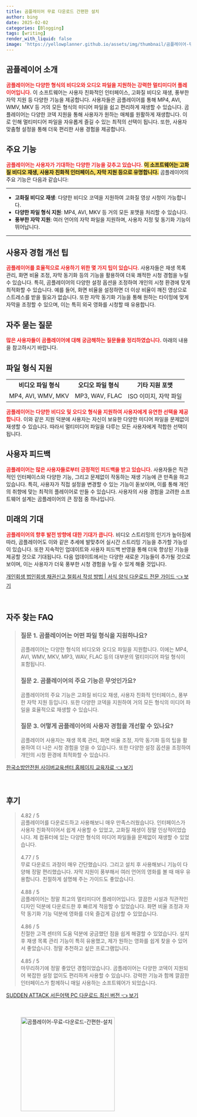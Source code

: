 ```yaml
---
title: 곰플레이어 무료 다운로드 간편한 설치
author: bing
date: 2025-02-02
categories: [Blogging]
tags: [writing]
render_with_liquid: false
image: 'https://yellowplanner.github.io/assets/img/thumbnail/곰플레이어-무료-다운로드-간편한-설치.webp'
---
```



<h2 id='곰플레이어_소개'>곰플레이어 소개</h2>

<p><b><span style="color: #ee2323;">곰플레이어는 다양한 형식의 비디오와 오디오 파일을 지원하는 강력한 멀티미디어 플레이어입니다.</span></b> 이 소프트웨어는 사용자 친화적인 인터페이스, 고화질 비디오 재생, 풍부한 자막 지원 등 다양한 기능을 제공합니다. 사용자들은 곰플레이어를 통해 MP4, AVI, WMV, MKV 등 거의 모든 형식의 미디어 파일을 쉽고 편리하게 재생할 수 있습니다. 곰플레이어는 다양한 코덱 지원을 통해 사용자가 원하는 매체를 원활하게 재생합니다. 이로 인해 멀티미디어 파일을 자유롭게 즐길 수 있는 최적의 선택이 됩니다. 또한, 사용자 맞춤형 설정을 통해 더욱 편리한 사용 경험을 제공합니다.</p>

<h2 id='주요기능'>주요 기능</h2>

<p><b><span style="color: #ee2323;">곰플레이어는 사용자가 기대하는 다양한 기능을 갖추고 있습니다.</span></b> <b><span style="background-color: #ffe066;">이 소프트웨어는 고화질 비디오 재생, 사용자 친화적 인터페이스, 자막 지원 등으로 유명합니다.</span></b> 곰플레이어의 주요 기능은 다음과 같습니다:</p>

<hr />

<ul>
    <li><b>고화질 비디오 재생</b>: 다양한 비디오 코덱을 지원하여 고화질 영상 시청이 가능합니다.</li>
    <li><b>다양한 파일 형식 지원</b>: MP4, AVI, MKV 등 거의 모든 포맷을 처리할 수 있습니다.</li>
    <li><b>풍부한 자막 지원</b>: 여러 언어의 자막 파일을 지원하며, 사용자 지정 및 동기화 기능이 뛰어납니다.</li>
</ul>

<hr />

<h2 id='사용자경험_개선팁'>사용자 경험 개선 팁</h2>

<p><b><span style="color: #ee2323;">곰플레이어를 효율적으로 사용하기 위한 몇 가지 팁이 있습니다.</span></b> 사용자들은 재생 목록 관리, 화면 비율 조정, 자막 동기화 등의 기능을 활용하여 더욱 쾌적한 시청 경험을 누릴 수 있습니다. 특히, 곰플레이어의 다양한 설정 옵션을 조정하여 개인의 시청 환경에 맞게 최적화할 수 있습니다. 예를 들어, 화면 비율을 설정하면 더 이상 비율이 깨진 영상으로 스트레스를 받을 필요가 없습니다. 또한 자막 동기화 기능을 통해 원하는 타이밍에 맞게 자막을 조정할 수 있으며, 이는 특히 외국 영화를 시청할 때 유용합니다.</p>

<h2 id='자주_묻는_질문'>자주 묻는 질문</h2>

<p><b><span style="color: #ee2323;">많은 사용자들이 곰플레이어에 대해 궁금해하는 질문들을 정리하였습니다.</span></b> 아래의 내용을 참고하시기 바랍니다.</p>

<h2 id='파일형식_지원'>파일 형식 지원</h2>

<table>
    <tr>
        <td style="text-align: center; height: 17px;"><b>비디오 파일 형식</b></td>
        <td style="text-align: center; height: 17px;"><b>오디오 파일 형식</b></td>
        <td style="text-align: center; height: 17px;"><b>기타 지원 포맷</b></td>
    </tr>
    <tr>
        <td>MP4, AVI, WMV, MKV</td>
        <td>MP3, WAV, FLAC</td>
        <td>ISO 이미지, 자막 파일</td>
    </tr>
</table>

<p><b><span style="color: #ee2323;">곰플레이어는 다양한 비디오 및 오디오 형식을 지원하여 사용자에게 유연한 선택을 제공합니다.</span></b> 이와 같은 지원 덕분에 사용자는 자신이 보유한 다양한 미디어 파일을 문제없이 재생할 수 있습니다. 따라서 멀티미디어 파일을 다루는 모든 사용자에게 적합한 선택이 됩니다.</p>

<h2 id='사용자_피드백'>사용자 피드백</h2>

<p><b><span style="color: #ee2323;">곰플레이어는 많은 사용자들로부터 긍정적인 피드백을 받고 있습니다.</span></b> 사용자들은 직관적인 인터페이스와 다양한 기능, 그리고 문제없이 작동하는 재생 기능에 큰 만족을 하고 있습니다. 특히, 사용자가 직접 설정을 변경할 수 있는 기능이 돋보이며, 이를 통해 개인의 취향에 맞는 최적의 플레이어로 만들 수 있습니다. 사용자의 사용 경험을 고려한 소프트웨어 설계는 곰플레이어의 큰 장점 중 하나입니다.</p>

<h2 id='미래의_기대'>미래의 기대</h2>

<p><b><span style="color: #ee2323;">곰플레이어의 향후 발전 방향에 대한 기대가 큽니다.</span></b> 비디오 스트리밍의 인기가 높아짐에 따라, 곰플레이어도 이와 같은 추세에 발맞추어 실시간 스트리밍 기능을 추가할 가능성이 있습니다. 또한 지속적인 업데이트와 사용자 피드백 반영을 통해 더욱 향상된 기능을 제공할 것으로 기대됩니다. 다음 업데이트에서는 다양한 새로운 기능들이 추가될 것으로 보이며, 이는 사용자가 더욱 풍부한 시청 경험을 누릴 수 있게 해줄 것입니다.</p>


<p><a class="click-button" title="개인회생 법인회생 채권신고 철회서 작성 방법 | 서식 양식 다운로드 전문 가이드" href="https://yellowplanner.github.io/posts/%EA%B0%9C%EC%9D%B8%ED%9A%8C%EC%83%9D-%EB%B2%95%EC%9D%B8%ED%9A%8C%EC%83%9D-%EC%B1%84%EA%B6%8C%EC%8B%A0%EA%B3%A0-%EC%B2%A0%ED%9A%8C%EC%84%9C-%EC%9E%91%EC%84%B1-%EB%B0%A9%EB%B2%95-%EC%84%9C%EC%8B%9D-%EC%96%91%EC%8B%9D-%EB%8B%A4%EC%9A%B4%EB%A1%9C%EB%93%9C-%EC%A0%84%EB%AC%B8-%EA%B0%80%EC%9D%B4%EB%93%9C/" rel="dofollow">개인회생 법인회생 채권신고 철회서 작성 방법 | 서식 양식 다운로드 전문 가이드 👈 보기</a></p><br>
<h2 id='자주_찾는_FAQ'>자주 찾는 FAQ</h2>
<div itemscope="" itemtype="https://schema.org/FAQPage"> 
<blockquote> 
<div itemscope="" itemprop="mainEntity" itemtype="https://schema.org/Question"> 
<h3 itemprop="name">질문 1. 곰플레이어는 어떤 파일 형식을 지원하나요?</h3> 
<div itemscope="" itemprop="acceptedAnswer" itemtype="https://schema.org/Answer"> 
<span itemprop="text"> 
<p>곰플레이어는 다양한 형식의 비디오와 오디오 파일을 지원합니다. 이에는 MP4, AVI, WMV, MKV, MP3, WAV, FLAC 등의 대부분의 멀티미디어 파일 형식이 포함됩니다.</p> 
</span> 
</div> 
</div> 

<div itemscope="" itemprop="mainEntity" itemtype="https://schema.org/Question"> 
<h3 itemprop="name">질문 2. 곰플레이어의 주요 기능은 무엇인가요?</h3> 
<div itemscope="" itemprop="acceptedAnswer" itemtype="https://schema.org/Answer"> 
<span itemprop="text"> 
<p>곰플레이어의 주요 기능은 고화질 비디오 재생, 사용자 친화적 인터페이스, 풍부한 자막 지원 등입니다. 또한 다양한 코덱을 지원하여 거의 모든 형식의 미디어 파일을 효율적으로 재생할 수 있습니다.</p> 
</span> 
</div> 
</div> 

<div itemscope="" itemprop="mainEntity" itemtype="https://schema.org/Question"> 
<h3 itemprop="name">질문 3. 어떻게 곰플레이어의 사용자 경험을 개선할 수 있나요?</h3> 
<div itemscope="" itemprop="acceptedAnswer" itemtype="https://schema.org/Answer"> 
<span itemprop="text"> 
<p>곰플레이어 사용자는 재생 목록 관리, 화면 비율 조정, 자막 동기화 등의 팁을 활용하여 더 나은 시청 경험을 얻을 수 있습니다. 또한 다양한 설정 옵션을 조정하여 개인의 시청 환경에 최적화할 수 있습니다.</p> 
</span> 
</div> 
</div> 
</blockquote> 
</div>
<p><a class="click-button" title="한국소방안전원 사이버교육센터 홈페이지 교육자료" href="https://yellowplanner.github.io/posts/%ED%95%9C%EA%B5%AD%EC%86%8C%EB%B0%A9%EC%95%88%EC%A0%84%EC%9B%90-%EC%82%AC%EC%9D%B4%EB%B2%84%EA%B5%90%EC%9C%A1%EC%84%BC%ED%84%B0-%ED%99%88%ED%8E%98%EC%9D%B4%EC%A7%80-%EA%B5%90%EC%9C%A1%EC%9E%90%EB%A3%8C/" rel="dofollow">한국소방안전원 사이버교육센터 홈페이지 교육자료 👈 보기</a></p><br>
<h2 id='후기'>후기</h2>
<div itemscope itemtype="https://schema.org/Product">
  <blockquote>
  <div itemprop="review" itemscope itemtype="https://schema.org/Review">
      <div itemprop="reviewRating" itemscope itemtype="https://schema.org/Rating"> <span itemprop="ratingValue">4.82</span> / <span itemprop="bestRating">5</span> </div>
      <span itemprop="reviewBody">곰플레이어를 다운로드하고 사용해보니 매우 만족스러웠습니다. 인터페이스가 사용자 친화적이어서 쉽게 사용할 수 있었고, 고화질 재생이 정말 인상적이었습니다. 제 컴퓨터에 있는 다양한 형식의 미디어 파일들을 문제없이 재생할 수 있었습니다.</span>
  </div>
  <br>
  <div itemprop="review" itemscope itemtype="https://schema.org/Review">
      <div itemprop="reviewRating" itemscope itemtype="https://schema.org/Rating"> <span itemprop="ratingValue">4.77</span> / <span itemprop="bestRating">5</span> </div>
      <span itemprop="reviewBody">무료 다운로드 과정이 매우 간단했습니다. 그리고 설치 후 사용해보니 기능이 다양해 정말 편리했습니다. 자막 지원이 풍부해서 여러 언어의 영화를 볼 때 매우 유용합니다. 친절하게 설명해 주는 가이드도 좋았습니다.</span>
  </div>
  <br>
  <div itemprop="review" itemscope itemtype="https://schema.org/Review">
      <div itemprop="reviewRating" itemscope itemtype="https://schema.org/Rating"> <span itemprop="ratingValue">4.88</span> / <span itemprop="bestRating">5</span> </div>
      <span itemprop="reviewBody">곰플레이어는 정말 최고의 멀티미디어 플레이어입니다. 깔끔한 시설과 직관적인 디자인 덕분에 다운로드한 후 빠르게 적응할 수 있었습니다. 화면 비율 조정과 자막 동기화 기능 덕분에 영화를 더욱 즐겁게 감상할 수 있었습니다.</span>
  </div>
  <br>
  <div itemprop="review" itemscope itemtype="https://schema.org/Review">
      <div itemprop="reviewRating" itemscope itemtype="https://schema.org/Rating"> <span itemprop="ratingValue">4.86</span> / <span itemprop="bestRating">5</span> </div>
      <span itemprop="reviewBody">친절한 고객 센터의 도움 덕분에 궁금했던 점을 쉽게 해결할 수 있었습니다. 설치 후 재생 목록 관리 기능이 특히 유용했고, 제가 원하는 영화를 쉽게 찾을 수 있어서 좋았습니다. 정말 추천하고 싶은 프로그램입니다.</span>
  </div>
  <br>
  <div itemprop="review" itemscope itemtype="https://schema.org/Review">
      <div itemprop="reviewRating" itemscope itemtype="https://schema.org/Rating"> <span itemprop="ratingValue">4.85</span> / <span itemprop="bestRating">5</span> </div>
      <span itemprop="reviewBody">마무리하기에 정말 좋았던 경험이었습니다. 곰플레이어는 다양한 코덱이 지원되어 복잡한 설정 없이도 편리하게 사용할 수 있습니다. 강력한 기능과 함께 깔끔한 인터페이스가 함께하니 매일 사용하는 소프트웨어가 되었습니다.</span>
  </div>
  </blockquote>
</div>
<p><a class="click-button" title="SUDDEN ATTACK 서든어택 PC 다운로드 최신 버전" href="https://yellowplanner.github.io/posts/SUDDEN-ATTACK-%EC%84%9C%EB%93%A0%EC%96%B4%ED%83%9D-PC-%EB%8B%A4%EC%9A%B4%EB%A1%9C%EB%93%9C-%EC%B5%9C%EC%8B%A0-%EB%B2%84%EC%A0%84/" rel="dofollow">SUDDEN ATTACK 서든어택 PC 다운로드 최신 버전 👈 보기</a></p><br>
<figure class="image"><img src="https://yellowplanner.github.io/assets/img/thumbnail/곰플레이어-무료-다운로드-간편한-설치.webp" alt="곰플레이어-무료-다운로드-간편한-설치" width="256" height="256"></figure>